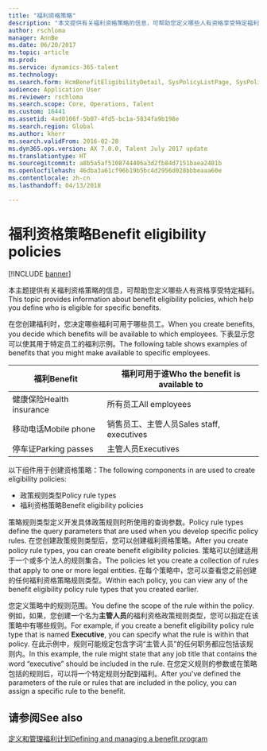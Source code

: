 ```yaml
---
title: "福利资格策略"
description: "本文提供有关福利资格策略的信息，可帮助您定义哪些人有资格享受特定福利。"
author: rschloma
manager: AnnBe
ms.date: 06/20/2017
ms.topic: article
ms.prod: 
ms.service: dynamics-365-talent
ms.technology: 
ms.search.form: HcmBenefitEligibilityDetail, SysPolicyListPage, SysPolicySourceDocumentRuleType
audience: Application User
ms.reviewer: rschloma
ms.search.scope: Core, Operations, Talent
ms.custom: 16441
ms.assetid: 4ad0106f-5b07-4fd5-bc1a-5834fa9b198e
ms.search.region: Global
ms.author: kherr
ms.search.validFrom: 2016-02-28
ms.dyn365.ops.version: AX 7.0.0, Talent July 2017 update
ms.translationtype: HT
ms.sourcegitcommit: a8b5a5af5108744406a3d2fb84d7151baea2481b
ms.openlocfilehash: 46dba3a61cf96b19b5bc4d2956d028bbbeaaa60e
ms.contentlocale: zh-cn
ms.lasthandoff: 04/13/2018

---
```


# <a name="benefit-eligibility-policies"></a><span data-ttu-id="08715-103">福利资格策略</span><span class="sxs-lookup"><span data-stu-id="08715-103">Benefit eligibility policies</span></span>

[!INCLUDE [banner](includes/banner.md)]

<span data-ttu-id="08715-104">本主题提供有关福利资格策略的信息，可帮助您定义哪些人有资格享受特定福利。</span><span class="sxs-lookup"><span data-stu-id="08715-104">This topic provides information about benefit eligibility policies, which help you define who is eligible for specific benefits.</span></span>

<span data-ttu-id="08715-105">在您创建福利时，您决定哪些福利可用于哪些员工。</span><span class="sxs-lookup"><span data-stu-id="08715-105">When you create benefits, you decide which benefits will be available to which employees.</span></span> <span data-ttu-id="08715-106">下表显示您可以使其用于特定员工的福利示例。</span><span class="sxs-lookup"><span data-stu-id="08715-106">The following table shows examples of benefits that you might make available to specific employees.</span></span>

| <span data-ttu-id="08715-107">福利</span><span class="sxs-lookup"><span data-stu-id="08715-107">Benefit</span></span>          | <span data-ttu-id="08715-108">福利可用于谁</span><span class="sxs-lookup"><span data-stu-id="08715-108">Who the benefit is available to</span></span> |
|------------------|---------------------------------|
| <span data-ttu-id="08715-109">健康保险</span><span class="sxs-lookup"><span data-stu-id="08715-109">Health insurance</span></span> | <span data-ttu-id="08715-110">所有员工</span><span class="sxs-lookup"><span data-stu-id="08715-110">All employees</span></span>                   |
| <span data-ttu-id="08715-111">移动电话</span><span class="sxs-lookup"><span data-stu-id="08715-111">Mobile phone</span></span>     | <span data-ttu-id="08715-112">销售员工、主管人员</span><span class="sxs-lookup"><span data-stu-id="08715-112">Sales staff, executives</span></span>         |
| <span data-ttu-id="08715-113">停车证</span><span class="sxs-lookup"><span data-stu-id="08715-113">Parking passes</span></span>   | <span data-ttu-id="08715-114">主管人员</span><span class="sxs-lookup"><span data-stu-id="08715-114">Executives</span></span>                      |

<span data-ttu-id="08715-115">以下组件用于创建资格策略：</span><span class="sxs-lookup"><span data-stu-id="08715-115">The following components in are used to create eligibility policies:</span></span>

-   <span data-ttu-id="08715-116">政策规则类型</span><span class="sxs-lookup"><span data-stu-id="08715-116">Policy rule types</span></span>
-   <span data-ttu-id="08715-117">福利资格策略</span><span class="sxs-lookup"><span data-stu-id="08715-117">Benefit eligibility policies</span></span>

<span data-ttu-id="08715-118">策略规则类型定义开发具体政策规则时所使用的查询参数。</span><span class="sxs-lookup"><span data-stu-id="08715-118">Policy rule types define the query parameters that are used when you develop specific policy rules.</span></span> <span data-ttu-id="08715-119">在您创建政策规则类型后，您可以创建福利资格策略。</span><span class="sxs-lookup"><span data-stu-id="08715-119">After you create policy rule types, you can create benefit eligibility policies.</span></span> <span data-ttu-id="08715-120">策略可以创建适用于一个或多个法人的规则集合。</span><span class="sxs-lookup"><span data-stu-id="08715-120">The policies let you create a collection of rules that apply to one or more legal entities.</span></span> <span data-ttu-id="08715-121">在每个策略中，您可以查看您之前创建的任何福利资格策略规则类型。</span><span class="sxs-lookup"><span data-stu-id="08715-121">Within each policy, you can view any of the benefit eligibility policy rule types that you created earlier.</span></span> 

<span data-ttu-id="08715-122">您定义策略中的规则范围。</span><span class="sxs-lookup"><span data-stu-id="08715-122">You define the scope of the rule within the policy.</span></span> <span data-ttu-id="08715-123">例如，如果，您创建一个名为**主管人员**的福利资格政策规则类型，您可以指定在该策略中有哪些规则。</span><span class="sxs-lookup"><span data-stu-id="08715-123">For example, if you create a benefit eligibility policy rule type that is named **Executive**, you can specify what the rule is within that policy.</span></span> <span data-ttu-id="08715-124">在此示例中，规则可能规定包含字词“主管人员”的任何职务都应包括该规则内。</span><span class="sxs-lookup"><span data-stu-id="08715-124">In this example, the rule might state that any job title that contains the word “executive” should be included in the rule.</span></span> <span data-ttu-id="08715-125">在您定义规则的参数或在策略包括的规则后，可以将一个特定规则分配到福利。</span><span class="sxs-lookup"><span data-stu-id="08715-125">After you've defined the parameters of the rule or rules that are included in the policy, you can assign a specific rule to the benefit.</span></span>

<a name="see-also"></a><span data-ttu-id="08715-126">请参阅</span><span class="sxs-lookup"><span data-stu-id="08715-126">See also</span></span>
--------

[<span data-ttu-id="08715-127">定义和管理福利计划</span><span class="sxs-lookup"><span data-stu-id="08715-127">Defining and managing a benefit program</span></span>](manage-benefit-program.md)




